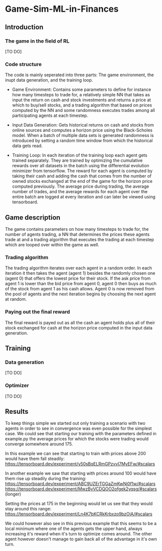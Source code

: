 # Game-Sim-ML-in-Finances


## Introduction
### The game in the field of RL
[TO DO]
### Code structure

The code is mainly seperated into three parts: The game environment, the inupt data generation, and the training loop.

- Game Environment: Contains some parameters to define for instance how many timesteps to trade for, a relatively simple NN that takes as input the return on cash and stock investments and returns a price at which to buy/sell stocks, and a trading algorithm that based on prices computed by the NN and some randomness executes trades among all participating agents at each timestep. 

- Input Data Generation: Gets historical returns on cash and stocks from online sources and computes a horizon price using the Black-Scholes model. When a batch of multiple data sets is generated randomness is introduced by setting a random time window from which the historical data gets read.

- Training Loop: In each iteration of the training loop each agent gets trained separately. They are trained by optimizing the cumulative rewards over all datasets in the batch using the differential evolution minimizer from tensorflow. The reward for each agent is computed by taking their cash and adding the cash that comes from the number of owned stocks exchanged at the end of the game for the horizon price computed previously. The average price during trading, the average number of trades, and the average rewards for each agent over the entire batch are logged at every iteration and can later be viewed using tensorboard.

## Game description
The game contains parameters on how many timesteps to trade for, the number of agents trading, a NN that determines the prices these agents trade at and a trading algorithm that executes the trading at each timestep which are looped over within the game as well.

### Trading algorithm
The trading algorithm iterates over each agent in a random order. In each iteration it then takes the agent (agent 1) besides the randomly chosen one (agent 0) that offers the lowest price for their stock. If the ask price from agent 1 is lower than the bid price from agent 0, agent 0 then buys as much of the stock from agent 1 as his cash allows. Agent 0 is now removed from the pool of agents and the next iteration begins by choosing the next agent at random.

### Paying out the final reward
The final reward is payed out as all the cash an agent holds plus all of their stock exchanged for cash at the horizon price computed in the input data generation.

## Training
### Data generation
[TO DO]
### Optimizer
[TO DO]

## Results
To keep things simple we started out only training a scenario with two agents in order to see in convergence was even possible for the simplest case.
We could see that starting our training with the parameters defined in example.py the average prices for which the stocks were trading would converge somewhere around 175.

In this example we can see that starting to train with prices above 200 would have them fall steadily:
https://tensorboard.dev/experiment/y50sBqELRmGPzvvI7MyEFw/#scalars

In another example we saw that starting with prices around 100 would have them rise up steadily during the training:
https://tensorboard.dev/experiment/ABC9UZErTGGaZmKwNj0f1w/#scalars
https://tensorboard.dev/experiment/MwzByVCDQOO2ofgek2yqsg/#scalars (longer)

Setting the prices at 175 in the beginning would let us see that they would stay around this range:
https://tensorboard.dev/experiment/Ln4K7bKCRkKrbxzo9bzOjA/#scalars

We could however also see in this previous example that this seems to be a local minimum where one of the agents gets the upper hand, always increasing it's reward when it's turn to optimize comes around. The other agent however doesn't manage to gain back all of the advantage in it's own turn.